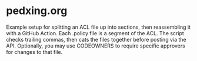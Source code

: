 # pedxing.org

Example setup for splitting an ACL file up into sections, then reassembling it with a GitHub Action. 
Each .policy file is a segment of the ACL. The script checks trailing commas, then cats the files together before posting via the API. Optionally, you may use CODEOWNERS to require specific approvers for changes to that file. 
